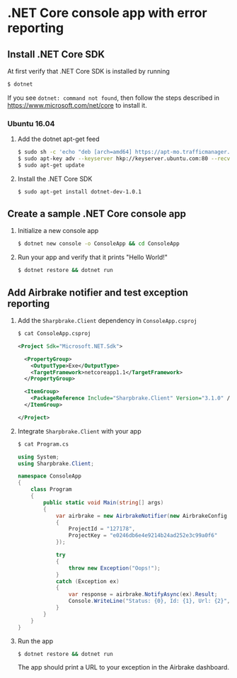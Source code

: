 .NET Core console app with error reporting
==========

## Install .NET Core SDK

At first verify that .NET Core SDK is installed by running
```sh
$ dotnet
```
If you see `dotnet: command not found`, then follow the steps described in https://www.microsoft.com/net/core to install it.

### Ubuntu 16.04

1. Add the dotnet apt-get feed

    ```sh
    $ sudo sh -c 'echo "deb [arch=amd64] https://apt-mo.trafficmanager.net/repos/dotnet-release/ xenial main" > /etc/apt/sources.list.d/dotnetdev.list'
    $ sudo apt-key adv --keyserver hkp://keyserver.ubuntu.com:80 --recv-keys 417A0893
    $ sudo apt-get update
    ```

2. Install the .NET Core SDK

    ```sh
    $ sudo apt-get install dotnet-dev-1.0.1
    ```

## Create a sample .NET Core console app

1. Initialize a new console app

    ```sh
    $ dotnet new console -o ConsoleApp && cd ConsoleApp
    ```

2. Run your app and verify that it prints "Hello World!"

    ```sh
    $ dotnet restore && dotnet run
    ```

## Add Airbrake notifier and test exception reporting

1. Add the `Sharpbrake.Client` dependency in `ConsoleApp.csproj`

    ```sh
    $ cat ConsoleApp.csproj
    ```
    
    ```xml
    <Project Sdk="Microsoft.NET.Sdk">

      <PropertyGroup>
        <OutputType>Exe</OutputType>
        <TargetFramework>netcoreapp1.1</TargetFramework>
      </PropertyGroup>

      <ItemGroup>
        <PackageReference Include="Sharpbrake.Client" Version="3.1.0" />
      </ItemGroup>

    </Project>
    ```

2. Integrate `Sharpbrake.Client` with your app

    ```sh
    $ cat Program.cs
    ```
    
    ```csharp
    using System;
    using Sharpbrake.Client;

    namespace ConsoleApp
    {
        class Program
        {
            public static void Main(string[] args)
            {
                var airbrake = new AirbrakeNotifier(new AirbrakeConfig
                {
                    ProjectId = "127178",
                    ProjectKey = "e0246db6e4e9214b24ad252e3c99a0f6"
                });

                try
                {
                    throw new Exception("Oops!");
                }
                catch (Exception ex)
                {
                    var response = airbrake.NotifyAsync(ex).Result;
                    Console.WriteLine("Status: {0}, Id: {1}, Url: {2}", response.Status, response.Id, response.Url);
                }
            }
        }
    }
    ```

3. Run the app

    ```sh
    $ dotnet restore && dotnet run
    ```

   The app should print a URL to your exception in the Airbrake dashboard.
